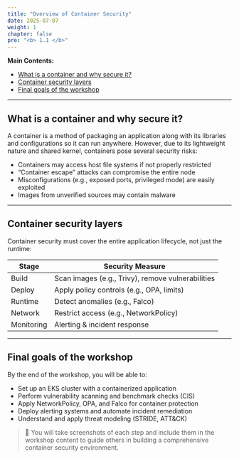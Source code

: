 ```yaml
---
title: "Overview of Container Security"
date: 2025-07-07
weight: 1
chapter: false
pre: "<b> 1.1 </b>"
---
```


**Main Contents:**

- [What is a container and why secure it?](#what-is-a-container-and-why-secure-it)
- [Container security layers](#container-security-layers)
- [Final goals of the workshop](#final-goals-of-the-workshop)

---

## What is a container and why secure it?

A container is a method of packaging an application along with its libraries and configurations so it can run anywhere. However, due to its lightweight nature and shared kernel, containers pose several security risks:

- Containers may access host file systems if not properly restricted  
- “Container escape” attacks can compromise the entire node  
- Misconfigurations (e.g., exposed ports, privileged mode) are easily exploited  
- Images from unverified sources may contain malware  

---

## Container security layers

Container security must cover the entire application lifecycle, not just the runtime:

| Stage        | Security Measure                          |
|--------------|--------------------------------------------|
| Build        | Scan images (e.g., Trivy), remove vulnerabilities |
| Deploy       | Apply policy controls (e.g., OPA, limits)  |
| Runtime      | Detect anomalies (e.g., Falco)             |
| Network      | Restrict access (e.g., NetworkPolicy)      |
| Monitoring   | Alerting & incident response               |

---

## Final goals of the workshop

By the end of the workshop, you will be able to:

- Set up an EKS cluster with a containerized application  
- Perform vulnerability scanning and benchmark checks (CIS)  
- Apply NetworkPolicy, OPA, and Falco for container protection  
- Deploy alerting systems and automate incident remediation  
- Understand and apply threat modeling (STRIDE, ATT&CK)

> 🧠 You will take screenshots of each step and include them in the workshop content to guide others in building a comprehensive container security environment.
